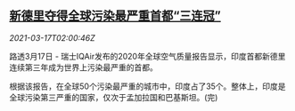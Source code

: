<!--1615947794000-->
[新德里夺得全球污染最严重首都“三连冠”](https://cn.reuters.com/article/india-pollution-0317-wedn-idCNKBS2B907N)
------

<div><i>2021-03-17T02:00:46Z</i></div><p>路透3月17日 - 瑞士IQAir发布的2020年全球空气质量报告显示，印度首都新德里连续第三年成为世界上污染最严重的首都。</p><p>根据该报告，在全球50个污染最严重的城市中，印度占了35个。整体上，印度是全球污染第三严重的国家，仅次于孟加拉国和巴基斯坦。(完)</p>
